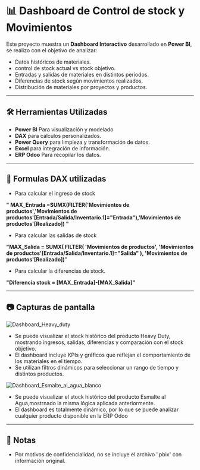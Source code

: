 # 📊 Dashboard de Control de stock y Movimientos

Este proyecto muestra un **Dashboard Interactivo** desarrollado en **Power BI**, se realizo con el objetivo de analizar:
- Datos históricos de materiales.
- control de stock actual vs stock objetivo.
- Entradas y salidas de materiales en distintos períodos.
- Diferencias de stock según movimientos realizados.
- Distribución de materiales por proyectos y productos.


---


## 🛠️ Herramientas Utilizadas
- **Power BI** Para visualización y modelado
- **DAX** para cálculos personalizados.
- **Power Query** para limpieza y transformación de datos.
- **Excel** para integración de información.
- **ERP Odoo** Para recopilar los datos.


---


## 🧮 Formulas DAX utilizadas

- Para calcular el ingreso de stock
  
**" MAX_Entrada =SUMX(FILTER('Movimientos de productos','Movimientos de productos'[Entrada/Salida/Inventario.1]="Entrada"),'Movimientos de productos'[Realizado]) "**
  
- Para calcular las salidas de stock
  
**"MAX_Salida =
   SUMX(
        FILTER(
              'Movimientos de productos',
              'Movimientos de productos'[Entrada/Salida/Inventario.1]="Salida"
        ),
        'Movimientos de productos'[Realizado])**"
  
- Para calcular la diferencias de stock.
  
**"Diferencia stock = [MAX_Entrada]-[MAX_Salida]"**


---


## 📷 Capturas de pantalla


![Dashboard_Heavy_duty](https://github.com/user-attachments/assets/810cc938-dac1-4463-a157-9c22f848a40a)
- Se puede visualizar el stock histórico del producto Heavy Duty, mostrando ingresos, salidas, diferencias y comparación con el stock objetivo.
- El dashboard incluye KPIs y gráficos que reflejan el comportamiento de los materiales en el tiempo.
- Se utilizan filtros dinámicos para seleccionar un rango de tiempo y distintos productos.

![Dashboard_Esmalte_al_agua_blanco](https://github.com/user-attachments/assets/142d0b1b-7826-400f-8b04-b0bf8e052ce1)

- Se puede visualizar el stock histórico del producto Esmalte al Agua,mostrnado la misma lógica aplicada anteriormente.
- El dashboard es totalmente dinámico, por lo que se puede analizar cualquier producto disponible en la ERP Odoo



---


## 📌 Notas
- Por motivos de confidencialidad, no se incluye el archivo '.pbix' con información original.
  
